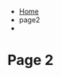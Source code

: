 <ul class="breadcrumb">
  <li><a href="index.html">Home</a></li>
  <li>page2<li>
</ul>

<h1>Page 2<h1>
